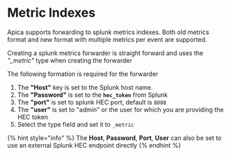 # Metric Indexes

Apica supports forwarding to splunk metrics indexes. Both old metrics format and new format with multiple metrics per event are supported.

Creating a splunk metrics forwarder is straight forward and uses the _"\_metric"_ type when creating the forwarder

The following formation is required for the forwarder

1. The **"Host"** key is set to the Splunk host name.
2. The **"Password"** is set to the **`hec_token`** from Splunk
3. The **"port"** is set to splunk HEC port, default is `8088`
4. The **"user"** is set to "admin" or the user for which you are providing the HEC token
5. Select the type field and set it to `_metric`

{% hint style="info" %}
The **Host**, **Password**, **Port**, **User** can also be set to use an external Splunk HEC endpoint directly
{% endhint %}



<figure><img src="https://logflow-docs.logiq.ai/~gitbook/image?url=https%3A%2F%2F3717450363-files.gitbook.io%2F%7E%2Ffiles%2Fv0%2Fb%2Fgitbook-x-prod.appspot.com%2Fo%2Fspaces%252F8WGNQCWSTnL2NgouIRTq%252Fuploads%252FoinuTxixZ6lLoD4xYJot%252FScreen%2520Shot%25202023-01-03%2520at%252010.45.54%2520AM.png%3Falt%3Dmedia%26token%3D9771e013-3c2a-4613-87af-8e029dc1406e&#x26;width=768&#x26;dpr=4&#x26;quality=100&#x26;sign=3b0fa581&#x26;sv=1" alt=""><figcaption></figcaption></figure>
